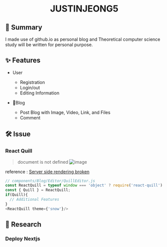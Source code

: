 <h1 align="center">JUSTINJEONG5</h1>

## 📝 Summary
I made use of github.io as personal blog and Theoretical computer science study will be written for personal purpose.

## ✨ Features
- User
  - Registration
  - Login/out
  - Editing Information

- 📓Blog
  - Post Blog with Image, Video, Link, and Files
  - Comment

## 🛠️ Issue

### React Quill

> document is not defined
![image](https://user-images.githubusercontent.com/44011462/108169338-eb529880-713b-11eb-9679-a3f591788145.png)

reference : [Server side rendering broken](https://github.com/zenoamaro/react-quill/issues/122)


```javascript
// components/Blog/Editor/QuillEditor.js
const ReactQuill = typeof window === 'object' ? require('react-quill') : () => false;
const { Quill } = ReactQuill;
if(Quill){
  // Additional Features
}
<ReactQuill theme={'snow'}/>
```

## 🏫 Research

### Deploy Nextjs

